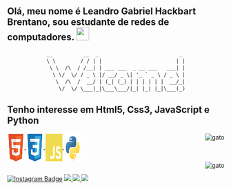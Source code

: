 ##  Olá, meu nome é Leandro Gabriel Hackbart Brentano, sou estudante de redes de computadores.     <img src="https://raw.githubusercontent.com/MartinHeinz/MartinHeinz/master/wave.gif" width="30px" height="30px">
<div align="center">

 ```
 __          __  _                          _ 
 \ \        / / | |                        | |
  \ \  /\  / /__| | ___ ___  _ __ ___   ___| |
   \ \/  \/ / _ \ |/ __/ _ \| '_ ` _ \ / _ \ |
    \  /\  /  __/ | (_| (_) | | | | | |  __/_|
     \/  \/ \___|_|\___\___/|_| |_| |_|\___(_)
```

</div>

##  Tenho interesse em Html5, Css3, JavaScript e Python

<div>
  <a href="https://github.com/leandro_Gabriel_Hackbart_Brentano">
   <img align="center" alt="leandro-HTML" height="65" width="40" src="https://raw.githubusercontent.com/devicons/devicon/master/icons/html5/html5-original.svg" target="_blank">
   <img align="center" alt="leandro-CSS" height="65" width="40" src="https://raw.githubusercontent.com/devicons/devicon/master/icons/css3/css3-original.svg" target="_blank">  
   <img align="center" alt="leandro-Js" height="65" width="40" src="https://raw.githubusercontent.com/devicons/devicon/master/icons/javascript/javascript-plain.svg" target="_blank">
   <img align="center" alt="leandro-Python" height="65" width="40" src="https://raw.githubusercontent.com/devicons/devicon/master/icons/python/python-original.svg">
<img align="right" alt="gato" src="https://media.giphy.com/media/MDJ9IbxxvDUQM/giphy.gif">

</div>



<img align="right" height="100em" alt="gato" src="https://media.giphy.com/media/MDJ9IbxxvDUQM/giphy.gif">



    
<div>

  ##
  
 [![Instagram Badge](https://img.shields.io/badge/Instagram-E4405F?style=for-the-badge&logo=instagram&logoColor=white)](https://www.instagram.com/leandro_gabriel_hackbart/)     </a>
 <a href="mailto:leandrohackbartbrent@gmail.com">
  <img src="https://img.shields.io/badge/gmail-D14836?&style=for-the-badge&logo=gmail&logoColor=white&link=mailto:leandrohackbartbrent@gmail.com">
 <a href="https://discord.com/channels/@leandrohackbrent" target="_blank"><img src="https://img.shields.io/badge/Discord-7289DA?style=for-the-badge&logo=discord&logoColor=white" target="_blank">
 <a href="https://www.linkedin.com/in/leandro-brentano-74a63b214/">
        <img src="https://img.shields.io/badge/linkedin-%230077B5.svg?&style=for-the-badge&logo=linkedin&logoColor=white&link=mailto:https://www.linkedin.com/in/leandro-brentano-74a63b214/">
  
 
 
 </a>






</div>
